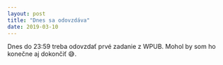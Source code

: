```yaml
---
layout: post
title: "Dnes sa odovzdáva"
date: 2019-03-10
---
```


Dnes do 23:59 treba odovzdať prvé zadanie z WPUB. Mohol by som ho konečne aj dokončiť :sweat_smile:.